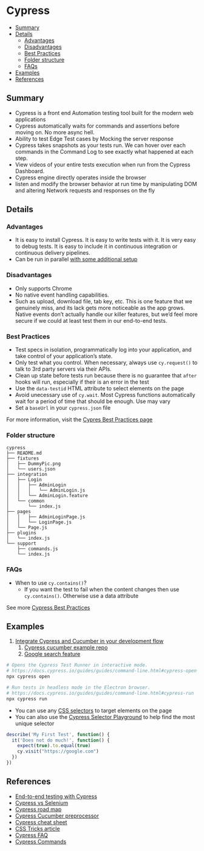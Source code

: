 # Cypress

- [Summary](#summary)
- [Details](#details)
  - [Advantages](#advantages)
  - [Disadvantages](#disadvantages)
  - [Best Practices](#best-practices)
  - [Folder structure](#folder-structure)
  - [FAQs](#faqs)
- [Examples](#examples)
- [References](#references)

## Summary

- Cypress is a front end Automation testing tool built for the modern web applications
- Cypress automatically waits for commands and assertions before moving on. No more async hell.
- Ability to test Edge Test cases by Mocking the server response
- Cypress takes snapshots as your tests run. We can hover over each commands in the Command Log to see exactly what happened at each step.
- View videos of your entire tests execution when run from the Cypress Dashboard.
- Cypress engine directly operates inside the browser
- listen and modify the browser behavior at run time by manipulating DOM and altering Network requests and responses on the fly

## Details

### Advantages

- It is easy to install Cypress. It is easy to write tests with it. It is very easy to debug tests. It is easy to include it in continuous integration or continuous delivery pipelines.
- Can be run in parallel [with some additional setup](https://docs.cypress.io/guides/guides/parallelization.html)

### Disadvantages

- Only supports Chrome
- No native event handling capabilities.
- Such as upload, download file, tab key, etc. This is one feature that we genuinely miss, and its lack gets more noticeable as the app grows. Native events don’t actually handle our killer features, but we’d feel more secure if we could at least test them in our end-to-end tests.

### Best Practices

- Test specs in isolation, programmatically log into your application, and take control of your application’s state.
- Only test what you control. When necessary, always use `cy.request()` to talk to 3rd party servers via their APIs.
- Clean up state before tests run because there is no guarantee that `after` hooks will run, especially if their is an error in the test
- Use the `data-testid` HTML attribute to select elements on the page
- Avoid unecessary use of `cy.wait`. Most Cypress functions automatically wait for a period of time that should be enough. Use may vary
- Set a `baseUrl` in your `cypress.json` file

For more information, visit the 
[Cypres Best Practices page](https://docs.cypress.io/guides/references/best-practices.html)

### Folder structure

```
cypress
├── README.md
├── fixtures
│   ├── DummyPic.png
│   └── users.json
├── integration
│   ├── Login
│   │   ├── AdminLogin
│   │   │   └── AdminLogin.js
│   │   └── AdminLogin.feature
│   └── common
│       └── index.js
├── pages
│   │   ├── AdminLoginPage.js
│   │   └── LoginPage.js
│   └── Page.js
├── plugins
│   └── index.js
└── support
    ├── commands.js
    └── index.js
```

### FAQs

- When to use `cy.contains()`?
    - If you want the test to fail when the content changes then use `cy.contains()`. Otherwise use a data attribute

See more [Cypress Best Practices](https://docs.cypress.io/guides/references/best-practices.html)

## Examples

1. [Integrate Cypress and Cucumber in your development flow](https://bit.ly/323KLLj)
   1. [Cypress cucumber example repo](https://github.com/jmarti-theinit/cypress-cucumber-example)
   1. [Google search feature](https://github.com/jmarti-theinit/cypress-cucumber-example/blob/master/cypress/integration/google/search.feature)

```bash
# Opens the Cypress Test Runner in interactive mode.
# https://docs.cypress.io/guides/guides/command-line.html#cypress-open
npx cypress open

# Run tests in headless mode in the Electron browser.
# https://docs.cypress.io/guides/guides/command-line.html#cypress-run
npx cypress run 
```

- You can use any [CSS selectors](https://www.w3schools.com/cssref/css_selectors.asp) to target elements on the page
- You can also use the [Cypress Selector Playground](https://docs.cypress.io/guides/core-concepts/test-runner.html#Selector-Playground) to help find the most unique selector

```javascript
describe('My First Test', function() {
  it('Does not do much!', function() {
    expect(true).to.equal(true)
    cy.visit("https://google.com")
  })
})
```

## References

- [End-to-end testing with Cypress](https://www.monterail.com/blog/end-to-end-testing-with-cypress)
- [Cypress vs Selenium](https://automationrhapsody.com/cypress-vs-selenium-end-era)
- [Cypress road map](https://docs.cypress.io/guides/references/roadmap.html#Test-Runner)
- [Cypress Cucumber preprocessor](https://github.com/TheBrainFamily/cypress-cucumber-preprocessor)
- [Cypress cheat sheet](https://github.com/janmanfai/cypress-cheat-sheet)
- [CSS Tricks article](https://css-tricks.com/an-intro-to-web-app-testing-with-cypress-io)
- [Cypress FAQ](https://docs.cypress.io/faq/questions/using-cypress-faq.html)
- [Cypress Commands](https://docs.cypress.io/api/api/table-of-contents.html)
